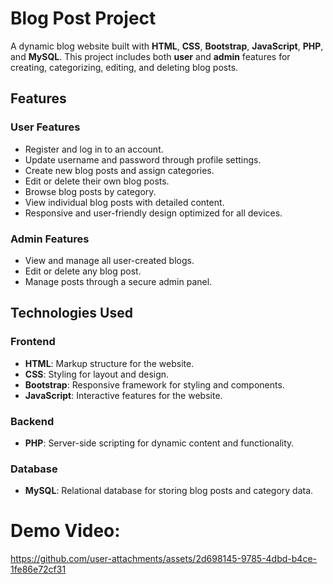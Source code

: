 # Blog Post Project

A dynamic blog website built with **HTML**, **CSS**, **Bootstrap**, **JavaScript**, **PHP**, and **MySQL**. This project includes both **user** and **admin** features for creating, categorizing, editing, and deleting blog posts.

## Features

### User Features
- Register and log in to an account.
- Update username and password through profile settings.
- Create new blog posts and assign categories.
- Edit or delete their own blog posts.
- Browse blog posts by category.
- View individual blog posts with detailed content.
- Responsive and user-friendly design optimized for all devices.

### Admin Features
- View and manage all user-created blogs.
- Edit or delete any blog post.
- Manage posts through a secure admin panel.

## Technologies Used

### Frontend
- **HTML**: Markup structure for the website.
- **CSS**: Styling for layout and design.
- **Bootstrap**: Responsive framework for styling and components.
- **JavaScript**: Interactive features for the website.

### Backend
- **PHP**: Server-side scripting for dynamic content and functionality.

### Database
- **MySQL**: Relational database for storing blog posts and category data.

# Demo Video:

https://github.com/user-attachments/assets/2d698145-9785-4dbd-b4ce-1fe86e72cf31


